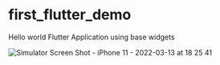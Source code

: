 # first_flutter_demo

Hello world Flutter Application using base widgets

![Simulator Screen Shot - iPhone 11 - 2022-03-13 at 18 25 41](https://user-images.githubusercontent.com/13054026/158069330-09711e41-b078-401f-97bf-569ca5a56452.png)
